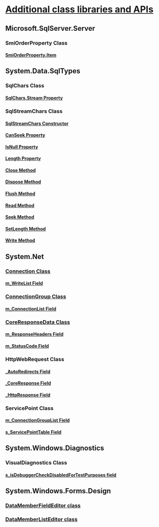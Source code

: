 # [Additional class libraries and APIs](index.md)
## Microsoft.SqlServer.Server
### SmiOrderProperty Class
#### [SmiOrderProperty.Item](microsoft.sqlserver.server.smiorderproperty.item.md)
## System.Data.SqlTypes
### SqlChars Class
#### [SqlChars.Stream Property](system.data.sqltypes.sqlchars.stream.md)
### SqlStreamChars Class
#### [SqlStreamChars Constructor](system.data.sqltypes.sqlstreamchars.-ctor.md)
#### [CanSeek Property](system.data.sqltypes.sqlstreamchars.canseek.md)
#### [IsNull Property](system.data.sqltypes.sqlstreamchars.isnull.md)
#### [Length Property](system.data.sqltypes.sqlstreamchars.length.md)
#### [Close Method](system.data.sqltypes.sqlstreamchars.close.md)
#### [Dispose Method](system.data.sqltypes.sqlstreamchars.dispose.md)
#### [Flush Method](system.data.sqltypes.sqlstreamchars.flush.md)
#### [Read Method](system.data.sqltypes.sqlstreamchars.read.md)
#### [Seek Method](system.data.sqltypes.sqlstreamchars.seek.md)
#### [SetLength Method](system.data.sqltypes.sqlstreamchars.setlength.md)
#### [Write Method](system.data.sqltypes.sqlstreamchars.write.md)
## System.Net
### [Connection Class](connection.md)
#### [m_WriteList Field](m_writelist.md)
### [ConnectionGroup Class](connectiongroup.md)
#### [m_ConnectionList Field](m_connectionlist.md)
### [CoreResponseData Class](coreresponsedata.md)
#### [m_ResponseHeaders Field](coreresponsedata_m_responseheaders.md)
#### [m_StatusCode Field](coreresponsedata_m_statuscode.md)
### HttpWebRequest Class
#### [_AutoRedirects Field](_autoredirects.md)
#### [_CoreResponse Field](httpwebrequest__coreresponse.md)
#### [_HttpResponse Field](_httpresponse.md)
### ServicePoint Class
#### [m_ConnectionGroupList Field](m_connectiongrouplist.md)
#### [s_ServicePointTable Field](s_servicepointtable.md)
## System.Windows.Diagnostics
### VisualDiagnostics Class
#### [s_isDebuggerCheckDisabledForTestPurposes field](s-isdebuggercheckdisabledfortestpurposes-field.md)
## System.Windows.Forms.Design
### [DataMemberFieldEditor class](datamemberfieldeditor-class.md)
### [DataMemberListEditor class](datamemberlisteditor-class.md)